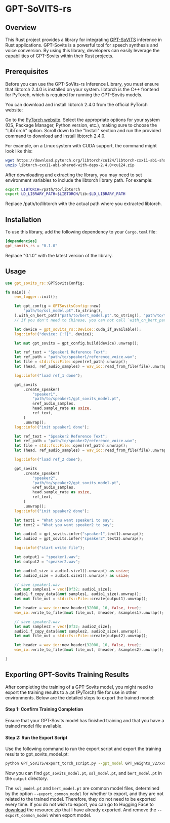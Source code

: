 # GPT-SoVITS-rs

## Overview
This Rust project provides a library for integrating [GPT-SoVITS](https://github.com/RVC-Boss/GPT-SoVITS) inference in Rust applications.  GPT-Sovits is a powerful tool for speech synthesis and voice conversion.  By using this library, developers can easily leverage the capabilities of GPT-Sovits within their Rust projects.

## Prerequisites
Before you can use the GPT-SoVits-rs Inference Library, you must ensure that libtorch 2.4.0 is installed on your system. libtorch is the C++ frontend for PyTorch, which is required for running the GPT-Sovits models.

You can download and install libtorch 2.4.0 from the official PyTorch website:

Go to the [PyTorch website](https://pytorch.org/).
Select the appropriate options for your system (OS, Package Manager, Python version, etc.), making sure to choose the "LibTorch" option.
Scroll down to the "Install" section and run the provided command to download and install libtorch 2.4.0.

For example, on a Linux system with CUDA support, the command might look like this:

```bash
wget https://download.pytorch.org/libtorch/cu124/libtorch-cxx11-abi-shared-with-deps-2.4.0%2Bcu124.zip
unzip libtorch-cxx11-abi-shared-with-deps-2.4.0+cu124.zip
```

After downloading and extracting the library, you may need to set environment variables to include the libtorch library path. For example:
```bash
export LIBTORCH=/path/to/libtorch
export LD_LIBRARY_PATH=$LIBTORCH/lib:$LD_LIBRARY_PATH
```
Replace /path/to/libtorch with the actual path where you extracted libtorch.

## Installation
To use this library, add the following dependency to your `Cargo.toml` file:
```toml
[dependencies]
gpt_sovits_rs = "0.1.0"
```
Replace "0.1.0" with the latest version of the library.

## Usage

```rust
use gpt_sovits_rs::GPTSovitsConfig;

fn main() {
    env_logger::init();

    let gpt_config = GPTSovitsConfig::new(
        "path/to/ssl_model.pt".to_string(),
    ).with_cn_bert_path("path/to/bert_model.pt".to_string(), "path/to/tokenizer.json".to_string());
    // If you don't need to Chinese, you can not call `with_cn_bert_path`

    let device = gpt_sovits_rs::Device::cuda_if_available();
    log::info!("device: {:?}", device);

    let mut gpt_sovits = gpt_config.build(device).unwrap();

    let ref_text = "Speaker1 Reference Text";
    let ref_path = "path/to/speaker1/reference_voice.wav";
    let file = std::fs::File::open(ref_path).unwrap();
    let (head, ref_audio_samples) = wav_io::read_from_file(file).unwrap();

    log::info!("load ref_1 done");

    gpt_sovits
        .create_speaker(
            "speaker1",
            "path/to/speaker1/gpt_sovits_model.pt",
            &ref_audio_samples,
            head.sample_rate as usize,
            ref_text,
        )
        .unwrap();
    log::info!("init speaker1 done");

    let ref_text = "Speaker2 Reference Text";
    let ref_path = "path/to/speaker2/reference_voice.wav";
    let file = std::fs::File::open(ref_path).unwrap();
    let (head, ref_audio_samples) = wav_io::read_from_file(file).unwrap();

    log::info!("load ref_2 done");

    gpt_sovits
        .create_speaker(
            "speaker2",
            "path/to/speaker2/gpt_sovits_model.pt",
            &ref_audio_samples,
            head.sample_rate as usize,
            ref_text,
        )
        .unwrap();
    log::info!("init speaker2 done");

    let text1 = "What you want speaker1 to say";
    let text2 = "What you want speaker2 to say";

    let audio1 = gpt_sovits.infer("speaker1",text1).unwrap();
    let audio2 = gpt_sovits.infer("speaker2",text2).unwrap();

    log::info!("start write file");

    let output1 = "speaker1.wav";
    let output2 = "speaker2.wav";

    let audio1_size = audio1.size1().unwrap() as usize;
    let audio2_size = audio1.size1().unwrap() as usize;

    // save speaker1.wav
    let mut samples1 = vec![0f32; audio1_size];
    audio1.f_copy_data(&mut samples1, audio1_size).unwrap();
    let mut file_out = std::fs::File::create(output1).unwrap();

    let header = wav_io::new_header(32000, 16, false, true);
    wav_io::write_to_file(&mut file_out, &header, &samples1).unwrap();

    // save speaker2.wav
    let mut samples2 = vec![0f32; audio2_size];
    audio1.f_copy_data(&mut samples2, audio2_size).unwrap();
    let mut file_out = std::fs::File::create(output2).unwrap();

    let header = wav_io::new_header(32000, 16, false, true);
    wav_io::write_to_file(&mut file_out, &header, &samples2).unwrap();

}

```

## Exporting GPT-Sovits Training Results
After completing the training of a GPT-Sovits model, you might need to export the training results to a .pt (PyTorch) file for use in other environments. Below are the detailed steps to export the trained model:

#### Step 1: Confirm Training Completion
Ensure that your GPT-Sovits model has finished training and that you have a trained model file available.

#### Step 2: Run the Export Script
Use the following command to run the export script and export the training results to gpt_sovits_model.pt:
```bash
python GPT_SoVITS/export_torch_script.py --gpt_model GPT_weights_v2/xxx-e15.ckpt --sovits_model SoVITS_weights_v2/xxx_e8_s248.pth --ref_audio ref.wav --ref_text 'Reference Text' --output_path output --export_common_model
```

Now you can find `gpt_sovits_model.pt`, `ssl_model.pt`, and `bert_model.pt` in the `output` directory.

The `ssl_model.pt` and `bert_model.pt` are common model files, determined by the option `--export_common_model` for whether to export, and they are not related to the trained model. Therefore, they do not need to be exported every time. 
If you do not wish to export, you can go to Hugging Face to [download](https://huggingface.co/L-jasmine/GPT_Sovits/tree/main) the resource.zip that I have already exported. And remove the `--export_common_model` when export model.